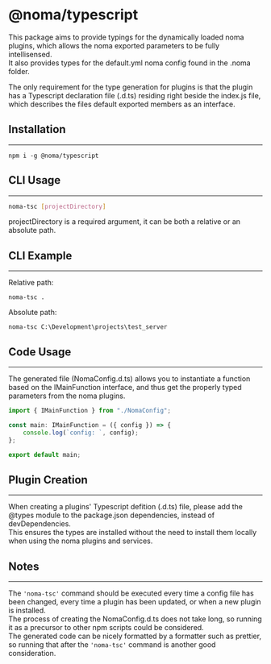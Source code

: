 # @noma/typescript

This package aims to provide typings for the dynamically loaded noma plugins, which allows the noma exported parameters to be fully intellisensed.  
It also provides types for the default.yml noma config found in the .noma folder.

The only requirement for the type generation for plugins is that the plugin has a Typescript declaration file (.d.ts) residing right beside the index.js file, which describes the files default exported members as an interface.

## Installation
___
```
npm i -g @noma/typescript
```

## CLI Usage
___
```sh
noma-tsc [projectDirectory]
```

projectDirectory is a required argument, it can be both a relative or an absolute path.  

## CLI Example
___
Relative path:

```
noma-tsc .
``` 

Absolute path:

```
noma-tsc C:\Development\projects\test_server
``` 

## Code Usage
___
The generated file (NomaConfig.d.ts) allows you to instantiate a function based on the IMainFunction interface, and thus get the properly typed parameters from the noma plugins.

```ts
import { IMainFunction } from "./NomaConfig";

const main: IMainFunction = ({ config }) => {
    console.log(`config: `, config);
};

export default main;
```

## Plugin Creation
___
When creating a plugins' Typescript defition (.d.ts) file, please add the @types module to the package.json dependencies, instead of devDependencies.  
This ensures the types are installed without the need to install them locally when using the noma plugins and services.

## Notes
___
The `'noma-tsc'` command should be executed every time a config file has been changed, every time a plugin has been updated, or when a new plugin is installed.  
The process of creating the NomaConfig.d.ts does not take long, so running it as a precursor to other npm scripts could be considered.  
The generated code can be nicely formatted by a formatter such as prettier, so running that after the `'noma-tsc'` command is another good consideration.
